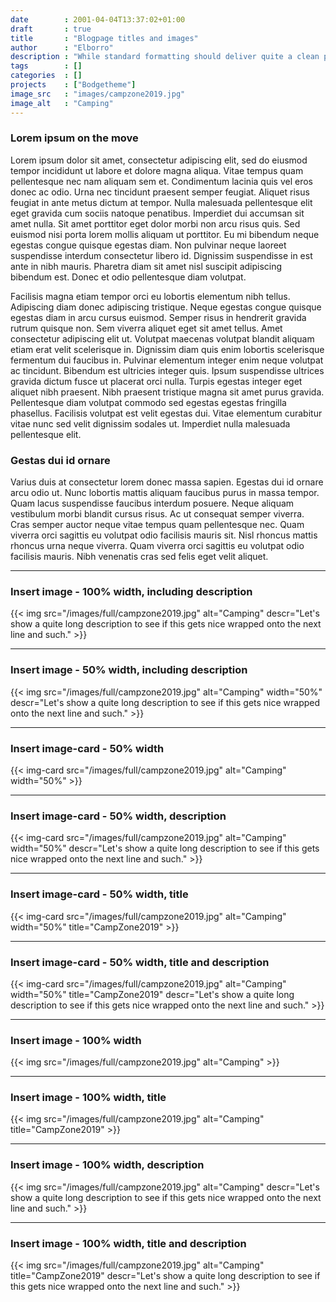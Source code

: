 ```yaml
---
date        : 2001-04-04T13:37:02+01:00
draft       : true
title       : "Blogpage titles and images"
author      : "Elborro"
description : "While standard formatting should deliver quite a clean page, someone might want to add additional formatting or images at a later stage."
tags        : []
categories  : []
projects    : ["Bodgetheme"]
image_src   : "images/campzone2019.jpg"
image_alt   : "Camping"
---
```


### Lorem ipsum on the move

Lorem ipsum dolor sit amet, consectetur adipiscing elit, sed do eiusmod tempor incididunt ut labore et dolore magna aliqua. Vitae tempus quam pellentesque nec nam aliquam sem et. Condimentum lacinia quis vel eros donec ac odio. Urna nec tincidunt praesent semper feugiat. Aliquet risus feugiat in ante metus dictum at tempor. Nulla malesuada pellentesque elit eget gravida cum sociis natoque penatibus. Imperdiet dui accumsan sit amet nulla. Sit amet porttitor eget dolor morbi non arcu risus quis. Sed euismod nisi porta lorem mollis aliquam ut porttitor. Eu mi bibendum neque egestas congue quisque egestas diam. Non pulvinar neque laoreet suspendisse interdum consectetur libero id. Dignissim suspendisse in est ante in nibh mauris. Pharetra diam sit amet nisl suscipit adipiscing bibendum est. Donec et odio pellentesque diam volutpat.

Facilisis magna etiam tempor orci eu lobortis elementum nibh tellus. Adipiscing diam donec adipiscing tristique. Neque egestas congue quisque egestas diam in arcu cursus euismod. Semper risus in hendrerit gravida rutrum quisque non. Sem viverra aliquet eget sit amet tellus. Amet consectetur adipiscing elit ut. Volutpat maecenas volutpat blandit aliquam etiam erat velit scelerisque in. Dignissim diam quis enim lobortis scelerisque fermentum dui faucibus in. Pulvinar elementum integer enim neque volutpat ac tincidunt. Bibendum est ultricies integer quis. Ipsum suspendisse ultrices gravida dictum fusce ut placerat orci nulla. Turpis egestas integer eget aliquet nibh praesent. Nibh praesent tristique magna sit amet purus gravida. Pellentesque diam volutpat commodo sed egestas egestas fringilla phasellus. Facilisis volutpat est velit egestas dui. Vitae elementum curabitur vitae nunc sed velit dignissim sodales ut. Imperdiet nulla malesuada pellentesque elit.

### Gestas dui id ornare

Varius duis at consectetur lorem donec massa sapien. Egestas dui id ornare arcu odio ut. Nunc lobortis mattis aliquam faucibus purus in massa tempor. Quam lacus suspendisse faucibus interdum posuere. Neque aliquam vestibulum morbi blandit cursus risus. Ac ut consequat semper viverra. Cras semper auctor neque vitae tempus quam pellentesque nec. Quam viverra orci sagittis eu volutpat odio facilisis mauris sit. Nisl rhoncus mattis rhoncus urna neque viverra. Quam viverra orci sagittis eu volutpat odio facilisis mauris. Nibh venenatis cras sed felis eget velit aliquet.

----

### Insert image - 100% width, including description

{{< img src="/images/full/campzone2019.jpg" alt="Camping" descr="Let's show a quite long description to see if this gets nice wrapped onto the next line and such." >}}

----

### Insert image - 50% width, including description

{{< img src="/images/full/campzone2019.jpg" alt="Camping" width="50%" descr="Let's show a quite long description to see if this gets nice wrapped onto the next line and such." >}}

----

### Insert image-card - 50% width

{{< img-card src="/images/full/campzone2019.jpg" alt="Camping" width="50%" >}}

----

### Insert image-card - 50% width, description

{{< img-card src="/images/full/campzone2019.jpg" alt="Camping" width="50%" descr="Let's show a quite long description to see if this gets nice wrapped onto the next line and such." >}}

----

### Insert image-card - 50% width, title

{{< img-card src="/images/full/campzone2019.jpg" alt="Camping" width="50%" title="CampZone2019" >}}

----

### Insert image-card - 50% width, title and description

{{< img-card src="/images/full/campzone2019.jpg" alt="Camping" width="50%" title="CampZone2019" descr="Let's show a quite long description to see if this gets nice wrapped onto the next line and such." >}}

----

### Insert image - 100% width

{{< img src="/images/full/campzone2019.jpg" alt="Camping" >}}

----

### Insert image - 100% width, title

{{< img src="/images/full/campzone2019.jpg" alt="Camping" title="CampZone2019" >}}

----

### Insert image - 100% width, description

{{< img src="/images/full/campzone2019.jpg" alt="Camping" descr="Let's show a quite long description to see if this gets nice wrapped onto the next line and such." >}}

----

### Insert image - 100% width, title and description

{{< img src="/images/full/campzone2019.jpg" alt="Camping" title="CampZone2019" descr="Let's show a quite long description to see if this gets nice wrapped onto the next line and such." >}}
